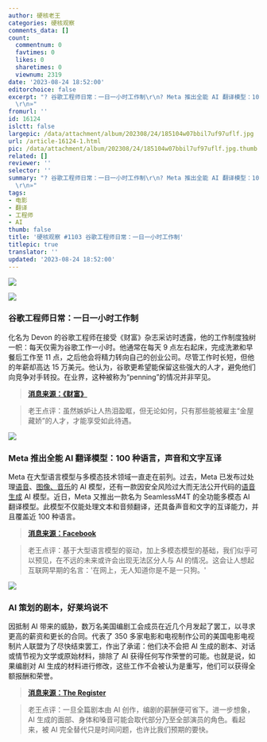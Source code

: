 ```yaml
---
author: 硬核老王
categories: 硬核观察
comments_data: []
count:
  commentnum: 0
  favtimes: 0
  likes: 0
  sharetimes: 0
  viewnum: 2319
date: '2023-08-24 18:52:00'
editorchoice: false
excerpt: "? 谷歌工程师日常：一日一小时工作制\r\n? Meta 推出全能 AI 翻译模型：100 种语言，声音和文字互译\r\n? AI 策划的剧本，好莱坞说不\r\n»
  \r\n»"
fromurl: ''
id: 16124
islctt: false
largepic: /data/attachment/album/202308/24/185104w07bbil7uf97uflf.jpg
url: /article-16124-1.html
pic: /data/attachment/album/202308/24/185104w07bbil7uf97uflf.jpg.thumb.jpg
related: []
reviewer: ''
selector: ''
summary: "? 谷歌工程师日常：一日一小时工作制\r\n? Meta 推出全能 AI 翻译模型：100 种语言，声音和文字互译\r\n? AI 策划的剧本，好莱坞说不\r\n»
  \r\n»"
tags:
- 电影
- 翻译
- 工程师
- AI
thumb: false
title: '硬核观察 #1103 谷歌工程师日常：一日一小时工作制'
titlepic: true
translator: ''
updated: '2023-08-24 18:52:00'
---
```


![](/data/attachment/album/202308/24/185104w07bbil7uf97uflf.jpg)


![](/data/attachment/album/202308/24/185119z6kr33prom4kto3p.jpg)


### 谷歌工程师日常：一日一小时工作制


化名为 Devon 的谷歌工程师在接受《财富》杂志采访时透露，他的工作制度独树一帜：每天仅需为谷歌工作一小时。他通常在每天 9 点左右起床，完成洗漱和早餐后工作至 11 点，之后他会将精力转向自己的创业公司。尽管工作时长短，但他的年薪却高达 15 万美元。他认为，谷歌更希望能保留这些强大的人才，避免他们向竞争对手转投。在业界，这种被称为“penning”的情况并非罕见。



> 
> **[消息来源：《财富》](https://fortune.com/2023/08/20/gen-z-google-one-hour-workday-2/)**
> 
> 
> 



> 
> 老王点评：虽然嫉妒让人热泪盈眶，但无论如何，只有那些能被雇主“金屋藏娇”的人才，才能享受如此待遇。
> 
> 
> 


![](/data/attachment/album/202308/24/185131u0io3ml470e4p4dy.jpg)


### Meta 推出全能 AI 翻译模型：100 种语言，声音和文字互译


Meta 在大型语言模型与多模态技术领域一直走在前列。过去，Meta 已发布过处理[语音](/article-15839-1.html)、[图像、音乐](/article-15906-1.html)的 AI 模型，还有一款因安全风险过大而无法公开代码的[语音生成](/article-15927-1.html) AI 模型。近日，Meta 又推出一款名为 SeamlessM4T 的全功能多模态 AI 翻译模型。此模型不仅能处理文本和音频翻译，还具备声音和文字的互译能力，并且覆盖近 100 种语言。



> 
> **[消息来源：Facebook](https://about.fb.com/news/2023/08/seamlessm4t-ai-translation-model/)**
> 
> 
> 



> 
> 老王点评：基于大型语言模型的驱动，加上多模态模型的基础，我们似乎可以预见，在不远的未来或许会出现无法区分人与 AI 的情况。这会让人想起互联网早期的名言：'在网上，无人知道你是不是一只狗。'
> 
> 
> 


![](/data/attachment/album/202308/24/185145arl5qnuodu4zvzj3.jpg)


### AI 策划的剧本，好莱坞说不


因抵制 AI 带来的威胁，数万名美国编剧工会成员在近几个月发起了罢工，以寻求更高的薪资和更长的合同。代表了 350 多家电影和电视制作公司的美国电影电视制片人联盟为了尽快结束罢工，作出了承诺：他们决不会把 AI 生成的剧本、对话或情节视为文学或原始材料，排除了 AI 获得任何写作荣誉的可能。也就是说，如果编剧对 AI 生成的材料进行修改，这些工作不会被认为是重写，他们可以获得全额报酬和荣誉。



> 
> **[消息来源：The Register](https://www.theregister.com/2023/08/24/hollywood_tv_and_film_studios/)**
> 
> 
> 



> 
> 老王点评：一旦全篇剧本由 AI 创作，编剧的薪酬便可省下。进一步想象，AI 生成的面部、身体和嗓音可能会取代部分乃至全部演员的角色。看起来，被 AI 完全替代只是时间问题，也许比我们预期的要快。
> 
> 
>